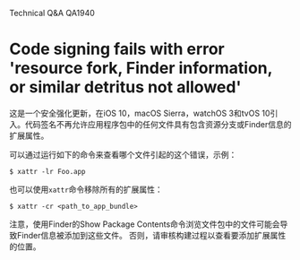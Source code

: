 Technical Q&A QA1940

# Code signing fails with error 'resource fork, Finder information, or similar detritus not allowed'

这是一个安全强化更新，在iOS 10，macOS Sierra，watchOS 3和tvOS 10引入。代码签名不再允许应用程序包中的任何文件具有包含资源分支或Finder信息的扩展属性。

可以通过运行如下的命令来查看哪个文件引起的这个错误，示例：

```
$ xattr -lr Foo.app
```

也可以使用`xattr`命令移除所有的扩展属性：

```
$ xattr -cr <path_to_app_bundle>
```

注意，使用Finder的Show Package Contents命令浏览文件包中的文件可能会导致Finder信息被添加到这些文件。 否则，请审核构建过程以查看要添加扩展属性的位置。